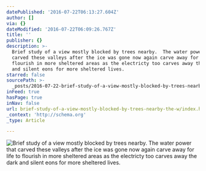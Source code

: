 ```yaml
---
datePublished: '2016-07-22T06:13:27.604Z'
author: []
via: {}
dateModified: '2016-07-22T06:09:26.767Z'
title: ''
publisher: {}
description: >-
  Brief study of a view mostly blocked by trees nearby.  The water power that
  carved these valleys after the ice was gone now again carve away for life to
  flourish in more sheltered areas as the electricty too carves away the dark
  and silent eons for more sheltered lives.
starred: false
sourcePath: >-
  _posts/2016-07-22-brief-study-of-a-view-mostly-blocked-by-trees-nearby-the-w.md
inFeed: true
hasPage: true
inNav: false
url: brief-study-of-a-view-mostly-blocked-by-trees-nearby-the-w/index.html
_context: 'http://schema.org'
_type: Article

---
```

![Brief study of a view mostly blocked by trees nearby.  The water power that carved these valleys after the ice was gone now again carve away for life to flourish in more sheltered areas as the electricty too carves away the dark and silent eons for more sheltered lives.](https://the-grid-user-content.s3-us-west-2.amazonaws.com/a5842718-956b-4f20-bbd8-8105b834ba13.jpg)